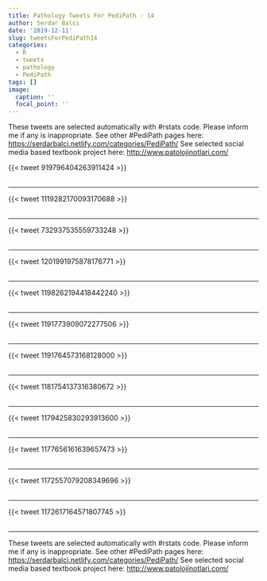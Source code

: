 ```yaml
---
title: Pathology Tweets For PediPath - 14
author: Serdar Balci
date: '2019-12-11'
slug: tweetsForPediPath14
categories:
  - R
  - tweets
  - pathology
  - PediPath
tags: []
image:
  caption: ''
  focal_point: ''
---
```



These tweets are selected automatically with #rstats code. Please inform me if any is inappropriate.
See other #PediPath pages here: https://serdarbalci.netlify.com/categories/PediPath/ 
See selected social media based textbook project here: http://www.patolojinotlari.com/

{{< tweet 919796404263911424 >}}
<br>
<br>
<hr>
{{< tweet 1119282170093170688 >}}
<br>
<br>
<hr>
{{< tweet 732937535559733248 >}}
<br>
<br>
<hr>
{{< tweet 1201991975878176771 >}}
<br>
<br>
<hr>
{{< tweet 1198262194418442240 >}}
<br>
<br>
<hr>
{{< tweet 1191773909072277506 >}}
<br>
<br>
<hr>
{{< tweet 1191764573168128000 >}}
<br>
<br>
<hr>
{{< tweet 1181754137316380672 >}}
<br>
<br>
<hr>
{{< tweet 1179425830293913600 >}}
<br>
<br>
<hr>
{{< tweet 1177656161639657473 >}}
<br>
<br>
<hr>
{{< tweet 1172557079208349696 >}}
<br>
<br>
<hr>
{{< tweet 1172617164571807745 >}}
<br>
<br>
<hr>


These tweets are selected automatically with #rstats code. Please inform me if any is inappropriate.
See other #PediPath pages here: https://serdarbalci.netlify.com/categories/PediPath/ 
See selected social media based textbook project here: http://www.patolojinotlari.com/
